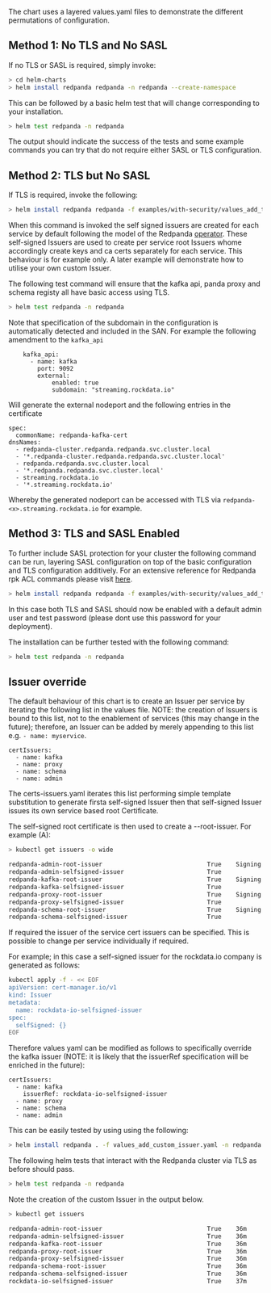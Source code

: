 The chart uses a layered values.yaml files to demonstrate the different permutations of configuration. 

## Method 1: No TLS and No SASL

If no TLS or SASL is required, simply invoke:

```sh
> cd helm-charts
> helm install redpanda redpanda -n redpanda --create-namespace 
```

This can be followed by a basic helm test that will change corresponding to your installation.

```sh
> helm test redpanda -n redpanda
```
The output should indicate the success of the tests and some example commands you can try that do not require either SASL or TLS configuration.

## Method 2: TLS but No SASL

If TLS is required, invoke the following:

```sh
> helm install redpanda redpanda -f examples/with-security/values_add_tls.yaml -n redpanda --create-namespace
```

When this command is invoked the self signed issuers are created for each service by default following the model of the Redpanda [operator](https://www.redpanda.com). These self-signed Issuers are used to create per service root Issuers whome accordingly create keys and ca certs separately for each service. This behaviour is for example only. A later example will demonstrate how to utilise your own custom Issuer.

The following test command will ensure that the kafka api, panda proxy and schema registy all have basic access using TLS.

```sh
> helm test redpanda -n redpanda
``` 

Note that specification of the subdomain in the configuration is automatically detected and included in the SAN. For example the following amendment to the `kafka_api`

```
    kafka_api:
      - name: kafka 
        port: 9092
        external:
        	enabled: true
        	subdomain: "streaming.rockdata.io"
```

Will generate the external nodeport and the following entries in the certificate

```
spec:                                                                         
  commonName: redpanda-kafka-cert
dnsNames:
  - redpanda-cluster.redpanda.redpanda.svc.cluster.local                                                                                                                      
  - '*.redpanda-cluster.redpanda.redpanda.svc.cluster.local'                                                                                                           
  - redpanda.redpanda.svc.cluster.local                                                                                                     
  - '*.redpanda.redpanda.svc.cluster.local'
  - streaming.rockdata.io
  - '*.streaming.rockdata.io'
```

Whereby the generated nodeport can be accessed with TLS via `redpanda-<x>.streaming.rockdata.io` for example.


## Method 3: TLS and SASL Enabled

To further include SASL protection for your cluster the following command can be run, layering SASL configuration on top of the basic configuration and TLS configuration additively. For an extensive reference for Redpanda rpk ACL commands please visit [here](https://docs.redpanda.com/docs/reference/rpk-commands/#rpk-acl).

```sh
> helm install redpanda redpanda -f examples/with-security/values_add_tls.yaml -f examples/with-security/values_add_sasl.yaml -n redpanda --create-namespace
```

In this case both TLS and SASL should now be enabled with a default admin user and test password (please dont use this password for your deployment).

The installation can be further tested with the following command:

```sh
> helm test redpanda -n redpanda
```

## Issuer override

The default behaviour of this chart is to create an Issuer per service by iterating the following list in the values file. NOTE: the creation of Issuers is bound to this list, not to the enablement of services (this may change in the future); therefore, an Issuer can be added by merely appending to this list e.g. `- name: myservice`.

```
certIssuers:
  - name: kafka
  - name: proxy
  - name: schema
  - name: admin
```

The certs-issuers.yaml iterates this list performing simple template substitution to generate firsta self-signed Issuer then that self-signed Issuer issues its own service based root Certificate.

The self-signed root certificate is then used to create a <release>-<service>-root-issuer. For example (A):

```sh
> kubectl get issuers -o wide

redpanda-admin-root-issuer                             True    Signing CA verified   2m20s
redpanda-admin-selfsigned-issuer                       True                          2m20s
redpanda-kafka-root-issuer                             True    Signing CA verified   2m20s
redpanda-kafka-selfsigned-issuer                       True                          2m20s
redpanda-proxy-root-issuer                             True    Signing CA verified   2m20s
redpanda-proxy-selfsigned-issuer                       True                          2m20s
redpanda-schema-root-issuer                            True    Signing CA verified   2m20s
redpanda-schema-selfsigned-issuer                      True                          2m20s
```

If required the issuer of the service cert issuers can be specified. This is possible to change per service individually if required.

For example; in this case a self-signed issuer for the rockdata.io company is generated as follows:

```sh
kubectl apply -f - << EOF
apiVersion: cert-manager.io/v1
kind: Issuer
metadata:
  name: rockdata-io-selfsigned-issuer
spec:
  selfSigned: {}
EOF
```

Therefore values yaml can be modified as follows to specifically override the kafka issuer (NOTE: it is likely that the issuerRef specification will be enriched in the future):

```
certIssuers:
  - name: kafka
    issuerRef: rockdata-io-selfsigned-issuer
  - name: proxy
  - name: schema
  - name: admin
```

This can be easily tested by using using the following:

```sh
> helm install redpanda . -f values_add_custom_issuer.yaml -n redpanda
```

The following helm tests that interact with the Redpanda cluster via TLS as before should pass.

```sh
> helm test redpanda -n redpanda
```

Note the creation of the custom Issuer in the output below.

```sh
> kubectl get issuers

redpanda-admin-root-issuer                             True    36m
redpanda-admin-selfsigned-issuer                       True    36m
redpanda-kafka-root-issuer                             True    36m
redpanda-proxy-root-issuer                             True    36m
redpanda-proxy-selfsigned-issuer                       True    36m
redpanda-schema-root-issuer                            True    36m                                                                 
redpanda-schema-selfsigned-issuer                      True    36m
rockdata-io-selfsigned-issuer                          True    37m
```
